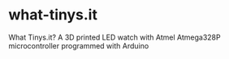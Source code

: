 # what-tinys.it
What Tinys.it? A 3D printed LED watch with Atmel Atmega328P microcontroller programmed with Arduino
